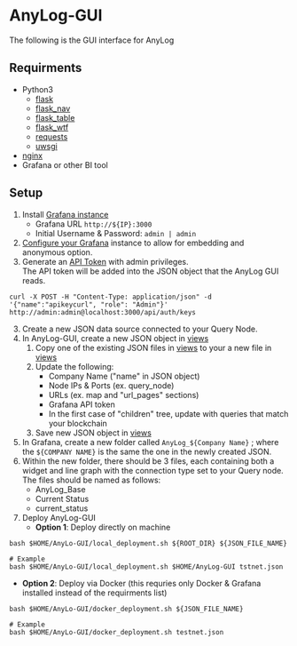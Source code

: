 # AnyLog-GUI
The following is the GUI interface for AnyLog 

## Requirments
* Python3
  * [flask](https://pypi.org/project/Flask/)
  * [flask_nav](https://pypi.org/project/flask-nav/) 
  * [flask_table](https://pypi.org/project/Flask-Table/) 
  * [flask_wtf](https://pypi.org/project/Flask-WTF/)
  * [requests](https://pypi.org/project/requests/)
  * [uwsgi](https://pypi.org/project/uWSGI/)
* [nginx](https://nginx.org/en/) 
* Grafana or other BI tool 

## Setup
1. Install [Grafana instance](docker_grafana.sh) 
   * Grafana URL `http://${IP}:3000` 
   * Initial Username & Password: `admin | admin`
2. [Configure your Grafana](https://github.com/AnyLog-co/documentation/blob/master/using%20the%20gui.md#configure-grafana) instance to allow for embedding and anonymous option.  
3. Generate an [API Token](https://grafana.com/docs/grafana/latest/http_api/create-api-tokens-for-org/) with admin privileges.   
The API token will be added into the JSON object that the AnyLog GUI reads.  
```
curl -X POST -H "Content-Type: application/json" -d '{"name":"apikeycurl", "role": "Admin"}' http://admin:admin@localhost:3000/api/auth/keys
```
3. Create a new JSON data source connected to your Query Node. 
4. In AnyLog-GUI, create a new JSON object in [views](views/)
   1. Copy one of the existing JSON files in [views](views/) to your a new file in [views](views/)
   2. Update the following: 
      * Company Name ("name" in JSON object)
      * Node IPs & Ports (ex. query_node) 
      * URLs (ex. map and "url_pages" sections)
      * Grafana API token
      * In the first case of "children" tree, update with queries that match your blockchain
   3. Save new JSON object in [views](views/)
5. In Grafana, create a new folder called `AnyLog_${Company Name}` ; where the `${COMPANY NAME}` is the same the one in the newly created JSON. 
6. Within the new folder, there should be  3 files, each containing both a widget and line graph with the connection type set to your Query node. The files should be named as follows: 
   * AnyLog_Base
   * Current Status
   * current_status
7. Deploy AnyLog-GUI
   * **Option 1**: Deploy directly on machine
```
bash $HOME/AnyLo-GUI/local_deployment.sh ${ROOT_DIR} ${JSON_FILE_NAME}

# Example
bash $HOME/AnyLo-GUI/local_deployment.sh $HOME/AnyLog-GUI tstnet.json 
```
   * **Option 2**: Deploy via Docker (this requries only Docker & Grafana installed instead of the requirments list)
```
bash $HOME/AnyLo-GUI/docker_deployment.sh ${JSON_FILE_NAME}

# Example
bash $HOME/AnyLo-GUI/docker_deployment.sh testnet.json 
```
